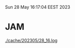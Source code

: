 Sun 28 May 16:17:04 EEST 2023
# JAM
<a href='./cache/202305/28_16.log'>./cache/202305/28_16.log</a>
